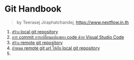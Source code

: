 
# Git Handbook

> by Teerasej Jiraphatchandej, https://www.nextflow.in.th

1. [สร้าง local git repository](/create-local-git-repo.md)
2. [การ commit การเปลี่ยนแปลงของ code ด้วย Visual Studio Code](/commiting-code.md)
3. [สร้าง remote git repository](/create-remote-github.md)
4. [กำหนด remote git url ให้กับ local git repository](/link-local-to-remote-repo.md)
4. 